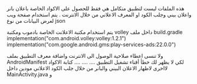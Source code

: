 هذه الملفات ليست لتطبيق متكامل هي فقط للحصول على الاكواد الخاصة باعلان بانر واعلان بيني وجلب الكود او المعرف الاعلاني من خلال الانترنت .
يتم استخدام صفحة ويب لعرض البيانات من نوع json 

يتم استخدام مكتبة الاعلانت الخاصة بادموب ومكتبة volley داخل ملف build.gradle
    implementation("com.android.volley:volley:1.2.1")
    implementation("com.google.android.gms:play-services-ads:22.0.0")

 ولا تنسى اعطاء صلاحية الوصول الى الانترنت واضافة معرف التطبيق بملف AndroidManifest لكي لا يظهر لك خطأ أقناء تشغيل التطبيق 
    ....
        <uses-permission android:name="android.permission.INTERNET" />
    ....
    ....
        <meta-data
            android:name="com.google.android.gms.ads.APPLICATION_ID"
            android:value="ca-app-pub-3940256099942544~3347511713"/> <!-- استبدل مع معرف التطبيق الخاص بك -->
    كتابة الاكواد لااخرى لاظهار الاعلان البيني والبانر من خلال جلب الكود الاعلاني مودين داخل MainActivity.java و 
